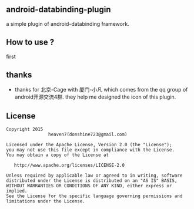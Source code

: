## android-databinding-plugin
a simple plugin of android-databinding framework.

## How to use ?
first 

## thanks
- thanks for 北京-Cage with 厦门-小凡 which comes from the qq group of android开源交流4群.
   they help me designed the icon of this plugin. 


## License

    Copyright 2015   
                    heaven7(donshine723@gmail.com)

    Licensed under the Apache License, Version 2.0 (the "License");
    you may not use this file except in compliance with the License.
    You may obtain a copy of the License at

       http://www.apache.org/licenses/LICENSE-2.0

    Unless required by applicable law or agreed to in writing, software
    distributed under the License is distributed on an "AS IS" BASIS,
    WITHOUT WARRANTIES OR CONDITIONS OF ANY KIND, either express or implied.
    See the License for the specific language governing permissions and
    limitations under the License.




